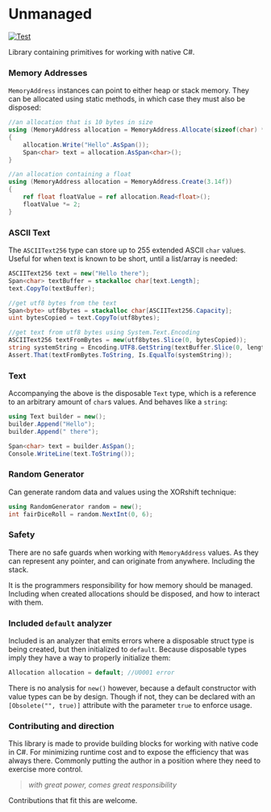 # Unmanaged

[![Test](https://github.com/simulation-tree/unmanaged/actions/workflows/test.yml/badge.svg)](https://github.com/simulation-tree/unmanaged/actions/workflows/test.yml)

Library containing primitives for working with native C#.

### Memory Addresses

`MemoryAddress` instances can point to either heap or stack memory. They can be
allocated using static methods, in which case they must also be disposed:
```cs
//an allocation that is 10 bytes in size
using (MemoryAddress allocation = MemoryAddress.Allocate(sizeof(char) * 5))
{
    allocation.Write("Hello".AsSpan());
    Span<char> text = allocation.AsSpan<char>();
}

//an allocation containing a float
using (MemoryAddress allocation = MemoryAddress.Create(3.14f))
{
    ref float floatValue = ref allocation.Read<float>();
    floatValue *= 2;
}
```

### ASCII Text

The `ASCIIText256` type can store up to 255 extended ASCII `char` values. 
Useful for when text is known to be short, until a list/array is needed:
```cs
ASCIIText256 text = new("Hello there");
Span<char> textBuffer = stackalloc char[text.Length];
text.CopyTo(textBuffer);

//get utf8 bytes from the text
Span<byte> utf8bytes = stackalloc char[ASCIIText256.Capacity];
uint bytesCopied = text.CopyTo(utf8bytes);

//get text from utf8 bytes using System.Text.Encoding
ASCIIText256 textFromBytes = new(utf8bytes.Slice(0, bytesCopied));
string systemString = Encoding.UTF8.GetString(textBuffer.Slice(0, length));
Assert.That(textFromBytes.ToString, Is.EqualTo(systemString));
```

### Text

Accompanying the above is the disposable `Text` type, which is a reference to an arbitrary amount of `char`s values.
And behaves like a `string`:
```cs
using Text builder = new();
builder.Append("Hello");
builder.Append(" there");

Span<char> text = builder.AsSpan();
Console.WriteLine(text.ToString());
```

### Random Generator

Can generate random data and values using the XORshift technique:
```cs
using RandomGenerator random = new();
int fairDiceRoll = random.NextInt(0, 6);
```

### Safety

There are no safe guards when working with `MemoryAddress` values. As they
can represent any pointer, and can originate from anywhere. Including the stack.

It is the programmers responsibility for how memory should be managed. Including
when created allocations should be disposed, and how to interact with them.

### Included `default` analyzer

Included is an analyzer that emits errors where a disposable struct type is 
being created, but then initialized to `default`. Because disposable types 
imply they have a way to properly initialize them:
```cs
Allocation allocation = default; //U0001 error
```

There is no analysis for `new()` however, because a default constructor with
value types can be by design. Though if not, they can be declared with an 
`[Obsolete("", true)]` attribute with the parameter `true` to enforce usage.

### Contributing and direction

This library is made to provide building blocks for working with native code in C#.
For minimizing runtime cost and to expose the efficiency that was always there.
Commonly putting the author in a position where they need to exercise more control.

> _with great power, comes great responsibility_

Contributions that fit this are welcome.
